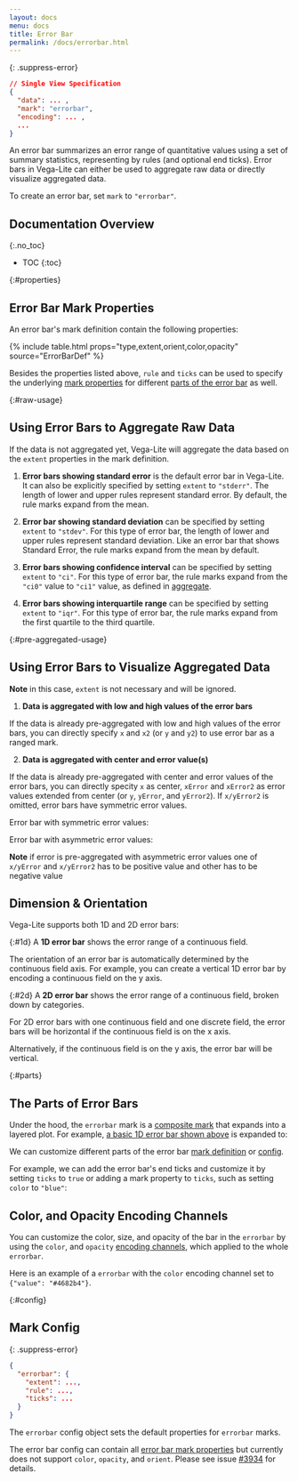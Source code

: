 ```yaml
---
layout: docs
menu: docs
title: Error Bar
permalink: /docs/errorbar.html
---
```


{: .suppress-error}

```json
// Single View Specification
{
  "data": ... ,
  "mark": "errorbar",
  "encoding": ... ,
  ...
}
```

An error bar summarizes an error range of quantitative values using a set of summary statistics, representing by rules (and optional end ticks).
Error bars in Vega-Lite can either be used to aggregate raw data or directly visualize aggregated data.

To create an error bar, set `mark` to `"errorbar"`.

## Documentation Overview

{:.no_toc}

- TOC
  {:toc}

{:#properties}

## Error Bar Mark Properties

An error bar's mark definition contain the following properties:

{% include table.html props="type,extent,orient,color,opacity" source="ErrorBarDef" %}

Besides the properties listed above, `rule` and `ticks` can be used to specify the underlying [mark properties](mark.html#mark-def) for different [parts of the error bar](#parts) as well.

{:#raw-usage}

## Using Error Bars to Aggregate Raw Data

If the data is not aggregated yet, Vega-Lite will aggregate the data based on the `extent` properties in the mark definition.

1. **Error bars showing standard error** is the default error bar in Vega-Lite. It can also be explicitly specified by setting `extent` to `"stderr"`. The length of lower and upper rules represent standard error. By default, the rule marks expand from the mean.

<div class="vl-example" data-name="layer_point_errorbar_2d_horizontal"></div>

2. **Error bar showing standard deviation** can be specified by setting `extent` to `"stdev"`. For this type of error bar, the length of lower and upper rules represent standard deviation. Like an error bar that shows Standard Error, the rule marks expand from the mean by default.

<div class="vl-example" data-name="layer_point_errorbar_2d_horizontal_stdev"></div>

3. **Error bars showing confidence interval** can be specified by setting `extent` to `"ci"`. For this type of error bar, the rule marks expand from the `"ci0"` value to `"ci1"` value, as defined in [aggregate](aggregate.html#ops).

<div class="vl-example" data-name="layer_point_errorbar_2d_horizontal_ci"></div>

4. **Error bars showing interquartile range** can be specified by setting `extent` to `"iqr"`. For this type of error bar, the rule marks expand from the first quartile to the third quartile.

<div class="vl-example" data-name="layer_point_errorbar_2d_horizontal_iqr"></div>

{:#pre-aggregated-usage}

## Using Error Bars to Visualize Aggregated Data

**Note** in this case, `extent` is not necessary and will be ignored.

1. **Data is aggregated with low and high values of the error bars**

If the data is already pre-aggregated with low and high values of the error bars, you can directly specify `x` and `x2` (or `y` and `y2`) to use error bar as a ranged mark.

<div class="vl-example" data-name="layer_point_errorbar_pre_aggregated_upper_lower"></div>

2. **Data is aggregated with center and error value(s)**

If the data is already pre-aggregated with center and error values of the error bars, you can directly specity `x` as center, `xError` and `xError2` as error values extended from center (or `y`, `yError`, and `yError2`). If `x/yError2` is omitted, error bars have symmetric error values.

Error bar with symmetric error values:

<div class="vl-example" data-name="layer_point_errorbar_pre_aggregated_symmetric_error"></div>

Error bar with asymmetric error values:

<div class="vl-example" data-name="layer_point_errorbar_pre_aggregated_asymmetric_error"></div>

**Note** if error is pre-aggregated with asymmetric error values one of `x/yError` and `x/yError2` has to be positive value and other has to be negative value

## Dimension & Orientation

Vega-Lite supports both 1D and 2D error bars:

{:#1d}
A **1D error bar** shows the error range of a continuous field.

<div class="vl-example" data-name="layer_point_errorbar_1d_horizontal"></div>

The orientation of an error bar is automatically determined by the continuous field axis.
For example, you can create a vertical 1D error bar by encoding a continuous field on the y axis.

<div class="vl-example" data-name="layer_point_errorbar_1d_vertical"></div>

{:#2d}
A **2D error bar** shows the error range of a continuous field, broken down by categories.

For 2D error bars with one continuous field and one discrete field,
the error bars will be horizontal if the continuous field is on the x axis.

<div class="vl-example" data-name="layer_point_errorbar_2d_horizontal"></div>

Alternatively, if the continuous field is on the y axis, the error bar will be vertical.

<div class="vl-example" data-name="layer_point_errorbar_2d_vertical"></div>

{:#parts}

## The Parts of Error Bars

Under the hood, the `errorbar` mark is a [composite mark](mark.html#composite-marks) that expands into a layered plot. For example, [a basic 1D error bar shown above](#1d) is expanded to:

<div class="vl-example" data-name="normalized/layer_point_errorbar_1d_horizontal_normalized"></div>

We can customize different parts of the error bar [mark definition](#properties) or [config](#config).

For example, we can add the error bar's end ticks and customize it by setting `ticks` to `true` or adding a mark property to `ticks`, such as setting `color` to `"blue"`:

<div class="vl-example" data-name="layer_point_errorbar_2d_horizontal_custom_ticks"></div>

## Color, and Opacity Encoding Channels

You can customize the color, size, and opacity of the bar in the `errorbar` by using the `color`, and `opacity` [encoding channels](encoding.html#channels), which applied to the whole `errorbar`.

Here is an example of a `errorbar` with the `color` encoding channel set to `{"value": "#4682b4"}`.

<div class="vl-example" data-name="layer_point_errorbar_2d_horizontal_color_encoding"></div>

{:#config}

## Mark Config

{: .suppress-error}

```json
{
  "errorbar": {
    "extent": ...,
    "rule": ...,
    "ticks": ...
  }
}
```

The `errorbar` config object sets the default properties for `errorbar` marks.

The error bar config can contain all [error bar mark properties](#properties) but currently does not support `color`, `opacity`, and `orient`. Please see issue [#3934](https://github.com/vega/vega-lite/issues/3934) for details.
